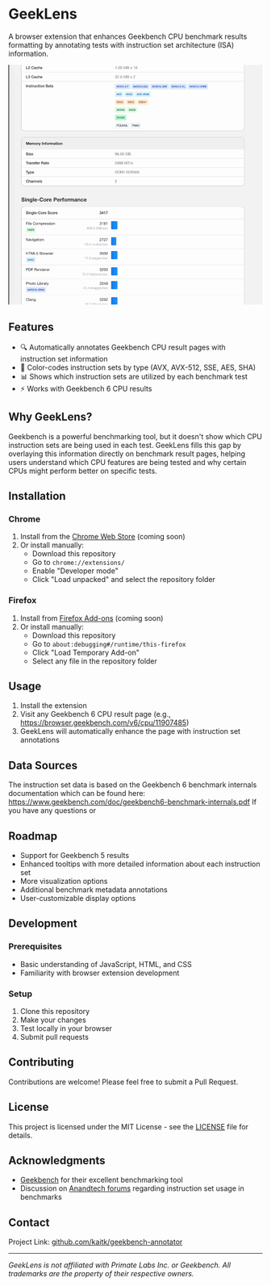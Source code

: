 # GeekLens

A browser extension that enhances Geekbench CPU benchmark results formatting by annotating tests with instruction set architecture (ISA) information.

![GeekLens Screenshot](screenshots/screenshot.png)

## Features

- 🔍 Automatically annotates Geekbench CPU result pages with instruction set information
- 🎨 Color-codes instruction sets by type (AVX, AVX-512, SSE, AES, SHA)
- 📊 Shows which instruction sets are utilized by each benchmark test
- ⚡ Works with Geekbench 6 CPU results

## Why GeekLens?

Geekbench is a powerful benchmarking tool, but it doesn't show which CPU instruction sets are being used in each test. GeekLens fills this gap by overlaying this  information directly on benchmark result pages, helping users understand which CPU features are being tested and why certain CPUs might perform better on specific tests.

## Installation

### Chrome
1. Install from the [Chrome Web Store](#) (coming soon)
2. Or install manually:
   - Download this repository
   - Go to `chrome://extensions/`
   - Enable "Developer mode"
   - Click "Load unpacked" and select the repository folder

### Firefox
1. Install from [Firefox Add-ons](#) (coming soon)
2. Or install manually:
   - Download this repository
   - Go to `about:debugging#/runtime/this-firefox`
   - Click "Load Temporary Add-on"
   - Select any file in the repository folder

## Usage

1. Install the extension
2. Visit any Geekbench 6 CPU result page (e.g., https://browser.geekbench.com/v6/cpu/11907485)
3. GeekLens will automatically enhance the page with instruction set annotations

## Data Sources

The instruction set data is based on the Geekbench 6 benchmark internals documentation which can be found here: https://www.geekbench.com/doc/geekbench6-benchmark-internals.pdf
If you have any questions or 

## Roadmap

- Support for Geekbench 5 results
- Enhanced tooltips with more detailed information about each instruction set
- More visualization options
- Additional benchmark metadata annotations
- User-customizable display options

## Development

### Prerequisites
- Basic understanding of JavaScript, HTML, and CSS
- Familiarity with browser extension development

### Setup
1. Clone this repository
2. Make your changes
3. Test locally in your browser
4. Submit pull requests

## Contributing

Contributions are welcome! Please feel free to submit a Pull Request.

## License

This project is licensed under the MIT License - see the [LICENSE](LICENSE) file for details.

## Acknowledgments

- [Geekbench](https://www.geekbench.com/) for their excellent benchmarking tool
- Discussion on [Anandtech forums](https://forums.anandtech.com/threads/geekbench-6-released-and-calibrated-against-core-i7-12700.2610597/page-33#post-41389812) regarding instruction set usage in benchmarks

## Contact

Project Link: [github.com/kaitk/geekbench-annotator](github.com/kaitk/geekbench-annotator)

---

*GeekLens is not affiliated with Primate Labs Inc. or Geekbench. All trademarks are the property of their respective owners.*
